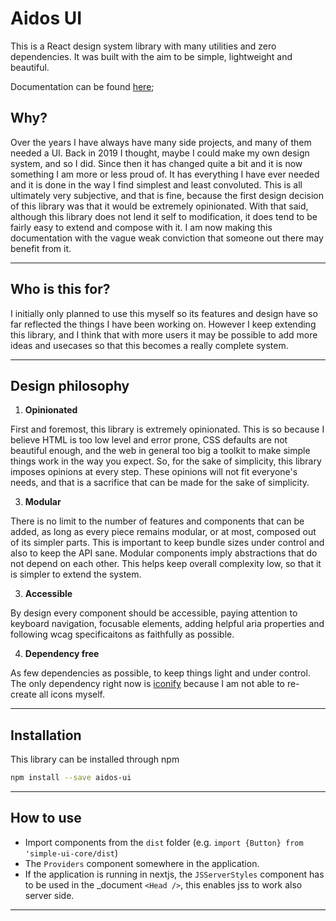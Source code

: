 # Aidos UI

This is a React design system library with many utilities and zero dependencies. It was built with the aim to be simple, lightweight and beautiful.

Documentation can be found [here](https://simple-ui-core.vercel.app);

## Why?

Over the years I have always have many side projects, and many of them needed a UI. Back in 2019 I thought, maybe I could make my own design system, and so I did. Since then it has changed quite a bit and it is now something I am more or less proud of. It has everything I have ever needed and it is done in the way I find simplest and least convoluted. This is all ultimately very subjective, and that is fine, because the first design decision of this library was that it would be extremely opinionated. With that said, although this library does not lend it self to modification, it does tend to be fairly easy to extend and compose with it. I am now making this documentation with the vague weak conviction that someone out there may benefit from it.

---

## Who is this for?

I initially only planned to use this myself so its features and design have so far reflected the things I have been working on. However I keep extending this library, and I think that with more users it may be possible to add more ideas and usecases so that this becomes a really complete system.

---

## Design philosophy

1. <b>Opinionated</b>

First and foremost, this library is extremely opinionated. This is so because I believe HTML is too low level and error prone, CSS defaults are not beautiful enough, and the web in general too big a toolkit to make simple things work in the way you expect. So, for the sake of simplicity, this library imposes opinions at every step. These opinions will not fit everyone's needs, and that is a sacrifice that can be made for the sake of simplicity.

3. <b>Modular</b>

There is no limit to the number of features and components that can be added, as long as every piece remains modular, or at most, composed out of its simpler parts. This is important to keep bundle sizes under control and also to keep the API sane. Modular components imply abstractions that do not depend on each other. This helps keep overall complexity low, so that it is simpler to extend the system.

3. <b>Accessible</b>

By design every component should be accessible, paying attention to keyboard navigation, focusable elements, adding helpful aria properties and following wcag specificaitons as faithfully as possible.

4. <b>Dependency free</b>

As few dependencies as possible, to keep things light and under control. The only dependency right now is [iconify](https://github.com/iconify/iconify) because I am not able to re-create all icons myself.

---

## Installation

This library can be installed through npm

```bash
npm install --save aidos-ui
```

---

## How to use

- Import components from the `dist` folder (e.g. `import {Button} from 'simple-ui-core/dist`)
- The `Providers` component somewhere in the application.
- If the application is running in nextjs, the `JSServerStyles` component has to be used in the \_document `<Head />`, this enables jss to work also server side.

---
